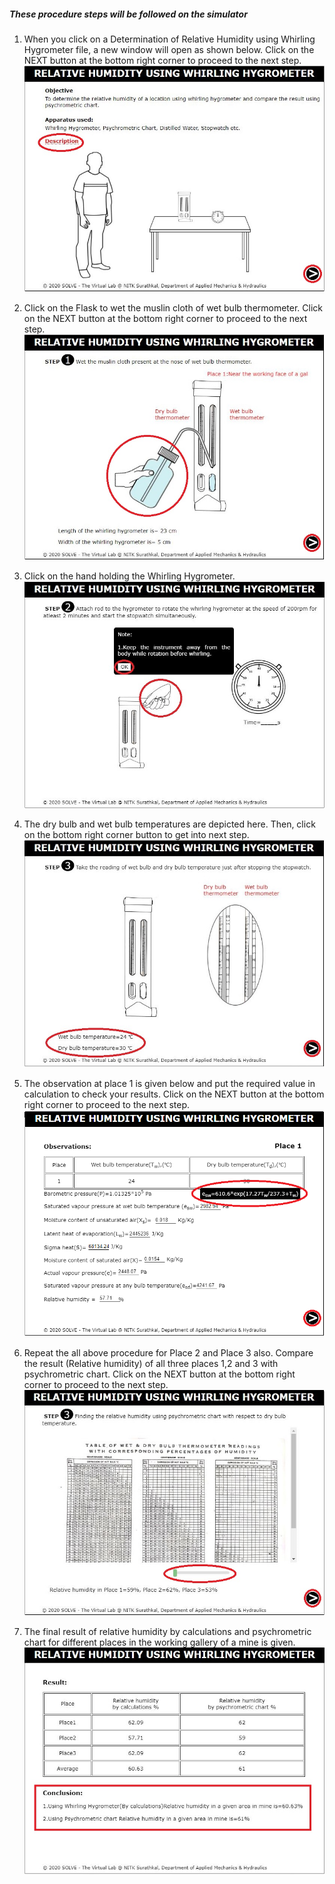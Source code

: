 ##### These procedure steps will be followed on the simulator

1. When you click on a Determination of Relative Humidity using Whirling Hygrometer file, a new window will open as shown below. Click on the NEXT button at the bottom right corner to proceed to the next step.<br>
<img src="images/w1.jpg"><br>

2. Click on the Flask to wet the muslin cloth of wet bulb thermometer. Click on the NEXT button at the bottom right corner to proceed to the next step. <br>
<img src="images/w2.jpg"><br>

3. Click on the hand holding the Whirling Hygrometer.<br>
<img src="images/w3.png"><br>

4. The dry bulb and wet bulb temperatures are depicted here. Then, click on the bottom right corner button to get into next step.<br>
<img src="images/w4.png"><br>

5. The observation at place 1 is given below and put the required value in calculation to check your results. Click on the NEXT button at the bottom right corner to proceed to the next step.<br>
<img src="images/w5.png"><br>

6. Repeat the all above procedure for Place 2 and Place 3 also. Compare the result (Relative humidity) of all three places 1,2 and 3 with psychrometric chart. Click on the NEXT button at the bottom right corner to proceed to the next step.<br>
<img src="images/w6.png"><br>

7. The final result of relative humidity by calculations and psychrometric chart for different places in the working gallery of a mine is given.<br>
<img src="images/w7.png"><br>
